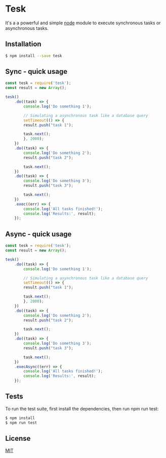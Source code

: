 # Tesk
It's a a powerful and simple [node](http://nodejs.org) module to execute synchronous tasks or asynchronous tasks.

## Installation

```bash
$ npm install --save tesk
```

## Sync - quick usage

```javascript
const tesk = require('tesk');
const result = new Array();

tesk()
    .do((task) => {
        console.log('Do something 1');

        // Simulating a asynchronous task like a database query
        setTimeout(() => {
	    result.push("task 1");

	    task.next();
        }, 2000);
    })
    .do((task) => {
        console.log('Do something 2');
        result.push("task 2");

        task.next();
    })
    .do((task) => {
        console.log('Do something 3');
        result.push("task 3");

        task.next();
    })
    .exec((err) => {
        console.log('All tasks finished!');
        console.log('Results:', result);
    });
```

## Async - quick usage

```javascript
const tesk = require('tesk');
const result = new Array();

tesk()
    .do((task) => {
        console.log('Do something 1');

        // Simulating a asynchronous task like a database query
        setTimeout(() => {
	    result.push("task 1");

	    task.next();
        }, 2000);
    })
    .do((task) => {
        console.log('Do something 2');
        result.push("task 2");

        task.next();
    })
    .do((task) => {
        console.log('Do something 3');
        result.push("task 3");

        task.next();
    })
    .execAsync((err) => {
        console.log('All tasks finished!');
        console.log('Results:', result);
    });
```

## Tests
To run the test suite, first install the dependencies, then run npm run test:

```bash
$ npm install
$ npm run test
```

## License
[MIT](LICENSE)
